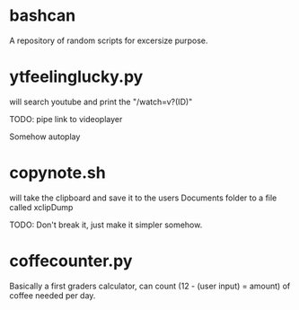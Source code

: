 # bashcan
A repository of random scripts for excersize purpose.

# ytfeelinglucky.py

will search youtube and print the "/watch=v?(ID)"

TODO: 
pipe link to videoplayer

Somehow autoplay


# copynote.sh 

will take the clipboard and save it to the users Documents folder to a file called xclipDump 

TODO:
Don't break it, just make it simpler somehow.

# coffecounter.py 

Basically a first graders calculator, can count (12 - (user input) = amount) of coffee needed per day.
